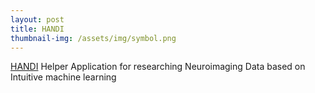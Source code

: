 ```yaml
---
layout: post
title: HANDI
thumbnail-img: /assets/img/symbol.png
---
```


 <a href="/assets/img/thumb.png" download>HANDI</a>
  Helper Application for researching Neuroimaging Data based on Intuitive machine learning 


